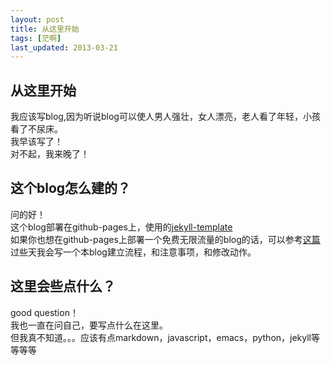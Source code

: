 ```yaml
---
layout: post
title: 从这里开始
tags: [茫啊]
last_updated: 2013-03-21
---
```

## 从这里开始
我应该写blog,因为听说blog可以使人男人强壮，女人漂亮，老人看了年轻，小孩看了不尿床。  
我早该写了！  
对不起，我来晚了！  

## 这个blog怎么建的？
问的好！  
这个blog部署在github-pages上，使用的[jekyll-template](https://github.com/krisb/jekyll-template)  
如果你也想在github-pages上部署一个免费无限流量的blog的话，可以参考[这篇](http://www.ruanyifeng.com/blog/2012/08/blogging_with_jekyll.html)  
过些天我会写一个本blog建立流程，和注意事项，和修改动作。

## 这里会些点什么？
good question！  
我也一直在问自己，要写点什么在这里。  
但我真不知道。。。应该有点markdown，javascript，emacs，python，jekyll等等等等




